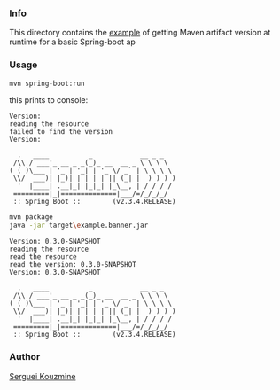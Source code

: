 ### Info

This directory contains the [example](https://stackoverflow.com/questions/2712970/get-maven-artifact-version-at-runtime) of getting Maven artifact version at runtime for a basic Spring-boot ap

### Usage
```sh
mvn spring-boot:run
```
this prints to console:
```text
Version:
reading the resource
failed to find the version
Version:

  .   ____          _            __ _ _
 /\\ / ___'_ __ _ _(_)_ __  __ _ \ \ \ \
( ( )\___ | '_ | '_| | '_ \/ _` | \ \ \ \
 \\/  ___)| |_)| | | | | || (_| |  ) ) ) )
  '  |____| .__|_| |_|_| |_\__, | / / / /
 =========|_|==============|___/=/_/_/_/
 :: Spring Boot ::        (v2.3.4.RELEASE)
```
```sh
mvn package
java -jar target\example.banner.jar
```
```text
Version: 0.3.0-SNAPSHOT
reading the resource
read the resource
read the version: 0.3.0-SNAPSHOT
Version: 0.3.0-SNAPSHOT

  .   ____          _            __ _ _
 /\\ / ___'_ __ _ _(_)_ __  __ _ \ \ \ \
( ( )\___ | '_ | '_| | '_ \/ _` | \ \ \ \
 \\/  ___)| |_)| | | | | || (_| |  ) ) ) )
  '  |____| .__|_| |_|_| |_\__, | / / / /
 =========|_|==============|___/=/_/_/_/
 :: Spring Boot ::        (v2.3.4.RELEASE)
```

### Author
[Serguei Kouzmine](kouzmine_serguei@yahoo.com)

